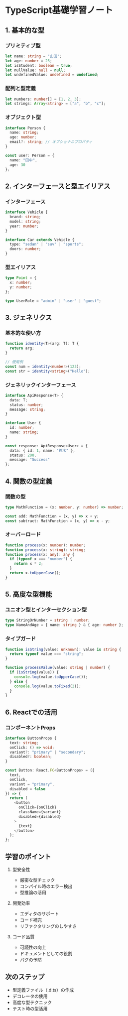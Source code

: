 # TypeScript基礎学習ノート

## 1. 基本的な型

### プリミティブ型
```typescript
let name: string = "山田";
let age: number = 25;
let isStudent: boolean = true;
let nullValue: null = null;
let undefinedValue: undefined = undefined;
```

### 配列と型定義
```typescript
let numbers: number[] = [1, 2, 3];
let strings: Array<string> = ["a", "b", "c"];
```

### オブジェクト型
```typescript
interface Person {
  name: string;
  age: number;
  email?: string; // オプショナルプロパティ
}

const user: Person = {
  name: "田中",
  age: 30
};
```

## 2. インターフェースと型エイリアス

### インターフェース
```typescript
interface Vehicle {
  brand: string;
  model: string;
  year: number;
}

interface Car extends Vehicle {
  type: "sedan" | "suv" | "sports";
  doors: number;
}
```

### 型エイリアス
```typescript
type Point = {
  x: number;
  y: number;
};

type UserRole = "admin" | "user" | "guest";
```

## 3. ジェネリクス

### 基本的な使い方
```typescript
function identity<T>(arg: T): T {
  return arg;
}

// 使用例
const num = identity<number>(123);
const str = identity<string>("Hello");
```

### ジェネリックインターフェース
```typescript
interface ApiResponse<T> {
  data: T;
  status: number;
  message: string;
}

interface User {
  id: number;
  name: string;
}

const response: ApiResponse<User> = {
  data: { id: 1, name: "鈴木" },
  status: 200,
  message: "Success"
};
```

## 4. 関数の型定義

### 関数の型
```typescript
type MathFunction = (x: number, y: number) => number;

const add: MathFunction = (x, y) => x + y;
const subtract: MathFunction = (x, y) => x - y;
```

### オーバーロード
```typescript
function process(x: number): number;
function process(x: string): string;
function process(x: any): any {
  if (typeof x === "number") {
    return x * 2;
  }
  return x.toUpperCase();
}
```

## 5. 高度な型機能

### ユニオン型とインターセクション型
```typescript
type StringOrNumber = string | number;
type NameAndAge = { name: string } & { age: number };
```

### タイプガード
```typescript
function isString(value: unknown): value is string {
  return typeof value === "string";
}

function processValue(value: string | number) {
  if (isString(value)) {
    console.log(value.toUpperCase());
  } else {
    console.log(value.toFixed(2));
  }
}
```

## 6. Reactでの活用

### コンポーネントProps
```typescript
interface ButtonProps {
  text: string;
  onClick: () => void;
  variant?: "primary" | "secondary";
  disabled?: boolean;
}

const Button: React.FC<ButtonProps> = ({
  text,
  onClick,
  variant = "primary",
  disabled = false
}) => {
  return (
    <button
      onClick={onClick}
      className={variant}
      disabled={disabled}
    >
      {text}
    </button>
  );
};
```

## 学習のポイント

1. 型安全性
   - 厳密な型チェック
   - コンパイル時のエラー検出
   - 型推論の活用

2. 開発効率
   - エディタのサポート
   - コード補完
   - リファクタリングのしやすさ

3. コード品質
   - 可読性の向上
   - ドキュメントとしての役割
   - バグの予防

## 次のステップ
- 型定義ファイル（.d.ts）の作成
- デコレータの使用
- 高度な型テクニック
- テスト時の型活用
